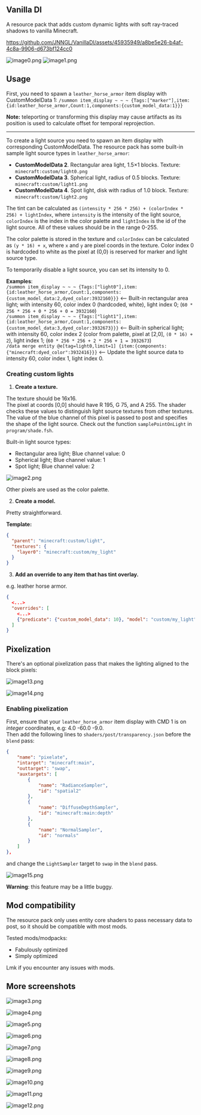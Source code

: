 ## Vanilla DI

A resource pack that adds custom dynamic lights with soft ray-traced shadows to vanilla Minecraft.

https://github.com/JNNGL/VanillaDI/assets/45935949/a8be5e26-b4af-4c8a-9906-d673bf124cc0

![image0.png](images/image0.png)
![image1.png](images/image1.png)

## Usage

First, you need to spawn a `leather_horse_armor` item display with CustomModelData 1:
`/summon item_display ~ ~ ~ {Tags:["marker"],item:{id:leather_horse_armor,Count:1,components:{custom_model_data:1}}}`

**Note:** teleporting or transforming this display may cause artifacts as its position is used to calculate offset for temporal reprojection.

----

To create a light source you need to spawn an item display with corresponding CustomModelData. 
The resource pack has some built-in sample light source types in `leather_horse_armor`:

 - **CustomModelData 2**. Rectangular area light, 1.5×1 blocks. Texture: `minecraft:custom/light0.png`
 - **CustomModelData 3**. Spherical light, radius of 0.5 blocks. Texture: `minecraft:custom/light1.png`
 - **CustomModelData 4**. Spot light, disk with radius of 1.0 block. Texture: `minecraft:custom/light2.png`

The tint can be calculated as `(intensity * 256 * 256) + (colorIndex * 256) + lightIndex`,
where `intensity` is the intensity of the light source, `colorIndex` is the index in the color palette and `lightIndex` is the id of the light source.
All of these values should be in the range 0-255.

The color palette is stored in the texture and `colorIndex` can be calculated as `(y * 16) + x`, where `x` and `y` are pixel coords in the texture. Color index 0 is hardcoded to white as the pixel at (0,0) is reserved for marker and light source type.

To temporarily disable a light source, you can set its intensity to 0.

**Examples**:
<br> `/summon item_display ~ ~ ~ {Tags:["light0"],item:{id:leather_horse_armor,Count:1,components:{custom_model_data:2,dyed_color:3932160}}}` <-- Built-in rectangular area light; with intensity 60, color index 0 (hardcoded, white), light index 0; (`60 * 256 * 256 + 0 * 256 + 0 = 3932160`)
<br> `/summon item_display ~ ~ ~ {Tags:["light1"],item:{id:leather_horse_armor,Count:1,components:{custom_model_data:3,dyed_color:3932673}}}` <-- Built-in spherical light; with intensity 60, color index 2 (color from palette, pixel at [2,0], `(0 * 16) + 2`), light index 1; (`60 * 256 * 256 + 2 * 256 + 1 = 3932673`)
<br> `/data merge entity @e[tag=light0,limit=1] {item:{components:{"minecraft:dyed_color":3932416}}}` <-- Update the light source data to intensity 60, color index 1, light index 0.

### Creating custom lights

1. **Create a texture.**

The texture should be 16x16.<br>
The pixel at coords [0,0] should have R 195, G 75, and A 255. The shader checks these values to distinguish light source textures from other textures.
The value of the blue channel of this pixel is passed to post and specifies the shape of the light source. Check out the function `samplePointOnLight` in `program/shade.fsh`.

Built-in light source types:

 - Rectangular area light; Blue channel value: 0
 - Spherical light; Blue channel value: 1 
 - Spot light; Blue channel value: 2

![image2.png](images/image2.png)

Other pixels are used as the color palette.

2. **Create a model.**

Pretty straightforward.

**Template:**
```json
{
  "parent": "minecraft:custom/light",
  "textures": {
    "layer0": "minecraft:custom/my_light"
  }
}
```

3. **Add an override to any item that has tint overlay.**

e.g. leather horse armor.

```json
{
  <...>
  "overrides": [
    <...>
    {"predicate": {"custom_model_data": 10}, "model": "custom/my_light"}
  ]
}
```

## Pixelization

There's an optional pixelization pass that makes the lighting aligned to the block pixels:

![image13.png](images/image13.png)

![image14.png](images/image14.png)

### Enabling pixelization

First, ensure that your `leather_horse_armor` item display with CMD 1 is on *integer* coordinates, e.g: 4.0 -60.0 -9.0. <br>
Then add the following lines to `shaders/post/transparency.json` before the `blend` pass:

```json
{
    "name": "pixelate",
    "intarget": "minecraft:main",
    "outtarget": "swap",
    "auxtargets": [
        {
            "name": "RadianceSampler",
            "id": "spatial2"
        },
        {
            "name": "DiffuseDepthSampler",
            "id": "minecraft:main:depth"
        },
        {
            "name": "NormalSampler",
            "id": "normals"
        }
    ]
},
```

and change the `LightSampler` target to `swap` in the `blend` pass.

![image15.png](images/image15.png)

**Warning**: this feature may be a little buggy.

## Mod compatibility

The resource pack only uses entity core shaders to pass necessary data to post, so it should be compatible with most mods.

Tested mods/modpacks:

 - Fabulously optimized
 - Simply optimized

Lmk if you encounter any issues with mods.

## More screenshots

![image3.png](images/image3.png)

![image4.png](images/image4.png)

![image5.png](images/image5.png)

![image6.png](images/image6.png)

![image7.png](images/image7.png)

![image8.png](images/image8.png)

![image9.png](images/image9.png)

![image10.png](images/image10.png)

![image11.png](images/image11.png)

![image12.png](images/image12.png)
